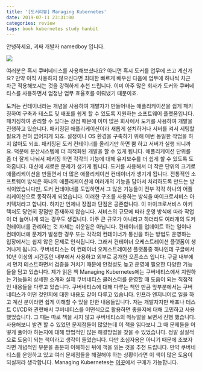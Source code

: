 ```yaml
---
title: '[도서리뷰] Managing Kubernetes'
date: 2019-07-11 23:31:00
categories: review
tags: book kubernetes study hanbit
---
```


안녕하세요, 괴짜 개발자 namedboy 입니다.

<img src='https://firebasestorage.googleapis.com/v0/b/github-blog-39e5f.appspot.com/o/IMG_2605.jpg?alt=media&token=99b77265-587e-4ae7-8724-b292035fa4b0'/>

여러분은 혹시 쿠버네티스를 사용해보셨나요? 아니면 혹시 도커를 업무에 쓰고 계신가요?
만약 아직 사용하지 않으신다면 최대한 빠르게 배우신 다음에 업무에 하나씩 차근 차근 적용해보시는 것을 강력하게 추천 드립니다.
이미 아주 많은 회사가 도커와 쿠버네티스를 사용하면서 엄청난 업무 효율호를 이뤄냈기 때문이죠.

도커는 컨테이너라는 개념을 사용하여 개발자가 만들어내는 애플리케이션을 쉽게 패키징하여 구축과 테스트 및 배포를 쉽게 할 수 있도록 지원하는 소프트웨어 플랫폼입니다.
패키징하여 관리할 수 있다는 장점 때문에 이미 많은 회사에서 도커를 사용하여 개발을 진행하고 있습니다.
패키징된 애플리케이션이라 새롭게 설치하거나 서버를 켜서 세팅할 필요가 전혀 없어지게 되죠.
설정이나 OS 환경을 구축하기 위해 매번 동일한 작업을 하지 않아도 되죠. 
패키징된 도커 컨테이너를 올리기만 하면 뿜 하고 서버가 실행 되니까요.
덕분에 분산시스템에 더 최적화된 개발을 할 수 있게 됩니다.
애플리케이션 단위를 좀 더 잘게 나눠서 패키징 하면 각각의 기능에 대해 유지보수를 더 쉽게 할 수 있도록 도와줍니다.
대신에 새로운 문제가 생기게 됩니다. 
도커를 사용해서 더 작은 단위의 크기로 애플리케이션을 만들면서 더 많은 애플리케이션 컨테이너가 생기게 됩니다.
전통적인 소프트웨어 방식은 하나의 애플리케이션에 여러개의 기능을 담아서 처리하도록 만드는 방식이었습니다만, 도커 컨테이너를 도입하면서 그 많은 기능들이 전부 각각 하나의 어플리케이션으로 동작하게 되었습니다.
이러한 구조를 사용하는 방식을 마이크로서비스 아키텍처라고 합니다.
하지만 언제나 장점과 단점은 공존합니다.
이 마이크로서비스 아키텍처도 당연히 장점만 존재하지 않습니다.
서비스의 규모에 따라 운영 방식에 따라 작업이 더 늘어나게 되는 경우도 생깁니다.
아주 큰 규모가 아니라고 하더라도 여러개의 도커 컨테이너를 관리하는 것 자체는 쉬운일은 아닙니다.
컨테이너를 업데이트 하는 일이나 컨테이너에 문제가 발생한 경우 또는 각각의 컨테이너가 통신을 하는 방법도 운영하는 입장에서는 쉽지 않은 문제로 인식됩니다.
그래서 컨테이너 오케스트레이션 플랫폼이 생겨나게 됩니다.
쿠버네티스는 이 컨테이너 오케스트레이션 플랫폼중 하나인데 구글에서 10년 이상의 시간동안 내부에서 사용하고 외부로 공개한 오픈소스 입니다.
구글 내부에서 먼저 테스트하면서 검증을 거치기 때문에 안정성도 높고 운영에 필요한 다양한 기능들을 담고 있습니다.
제가 읽은 책 Managing Kubernetes에는 쿠버네티스에서 지원하는 기능들의 상세한 소개와 실제 쿠버네티스 클러스터를 운영할 때 도움이 되는 직접적인 내용들을 다루고 있습니다.
쿠버네티스에 대해 다루는 책인 만큼 앞부분에서는 쿠버네티스가 어떤 것인지에 대한 내용도 같이 다루고 있습니다.
인프라 엔지니어로 일을 하고 계신 분이라면 쉽게 이해할 수 있을 만한 내용들입니다.
저는 개발자지만 배포나 테스트 CI/CD와 관련해서 쿠버네티스를 어떤식으로 활용하면 좋을지에 대해 고민하고 사용했었습니다.
그 때는 따로 책을 사지 않고 쿠버네티스의 메뉴얼을 보면서 진행 했습니다.
사용해보니 발견 할 수 있었던 문제점들이 많았는데 이 책을 읽다보니 그 때 문제들을 어떻게 풀어야 하는지에 대해 방법적인 많은 해결방법을 찾을 수 있었습니다.
정말 실질적으로 도움이 되는 책이라고 생각이 들었습니다.
다만 초심자용은 아니기 때문에 초보자라면 개념적인 부분을 충분히 이해하신 뒤에 책을 읽는 것을 추천 드립니다.
만약 쿠버네티스를 운영하고 있고 여러 문제점들을 해결해야 하는 상황이라면 이 책이 많은 도움이 되실꺼라 생각합니다.
Managing Kubernetes는 [이곳](http://www.hanbit.co.kr/store/books/look.php?p_code=B4102990130)에서 구매가 가능합니다.